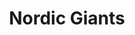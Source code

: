 ---
title: "Nordic Giants"
summary: "The elusive duo Loki and Roka bring their beautifully apocalyptic soundscapes alive in a rich project exploring the deep breadths of sonic and visual art. For Nordic Giants the performance is the thing, and as those who have seen the live show will attest, it is a visceral experience that goes beyond the normal descriptors. Each mind-blowing performance involves a chosen few short films, which are soundtracked live with atmospheric soundscapes. “Air whistles and whines around my ears, Distant echoes drift through endless minds, And magnetised to empty thoughts” Largely instrumental, A Séance Of Dark Delusions reflects the inspired musical experimentation and atmosphere of SigurRós, 65daysofstatic, Bjork and Pink Floyd. Nordic Giants bring a heavy orchestral brutality through progressive guitar, drum and brass, which are paired with beautiful and haunting electronics as they warp loops and end of the world samples through pattered keys. “The hollow sound resonates from morbid tone, And aloft the music goes, Notes bend and warp as the swell rolls” When they pull lyricism from the human world, Nordic Giants enlist the vocal features of artists, Saturday Sun , Nadine Wild Palmer , Freyja , and Beth Cannon . “Unborn thoughts sleep silently in the mind, A heavy cushion of warm unblemished noise, The heart beats slowly in time with the dull thud of drum” Loki - Keys, Synth,Trumpet & Loops Rôka Skulld - Cymbals & Skins, Bowed Guitar, Samples Pad"
image: "nordic-giants.jpg"
apple_music_artist_url: "https://music.apple.com/gb/artist/nordic-giants/393363174"
wikipedia_url: "https://en.wikipedia.org/wiki/Nordic_Giants"
---